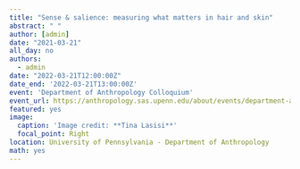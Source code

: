 ```yaml
---
title: "Sense & salience: measuring what matters in hair and skin"
abstract: " "
author: [admin]
date: "2021-03-21"
all_day: no
authors:
  - admin
date: "2022-03-21T12:00:00Z"
date_end: '2022-03-21T13:00:00Z'
event: 'Department of Anthropology Colloquium'
event_url: https://anthropology.sas.upenn.edu/about/events/department-anthropology-colloquium-series
featured: yes
image:
  caption: 'Image credit: **Tina Lasisi**'
  focal_point: Right
location: University of Pennsylvania - Department of Anthropology
math: yes
---
```

